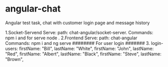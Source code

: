 # angular-chat
Angular test task, chat with customer login page and message history

1.Socket-Servend Serve: path: chat-angular/socket-server. Commands: npm i and for serve node .
2.Frontend Serve: path: chat-angular Commands: npm i and ng serve 
   ######## For user login  #######
3. login-users:  firstName: "Bill",
                 lastName: "White",
                 firstName: "John",
                 lastName: "Red",
                 firstName: "Albert",
                 lastName: "Black",
                 firstName: "Steve",
                 lastName: "Brown",
                 
                 
              


